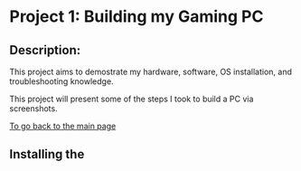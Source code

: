 # Project 1: Building my Gaming PC

## Description:
This project aims to demostrate my hardware, software, OS installation, and troubleshooting knowledge.

This project will present some of the steps I took to build a PC via screenshots.

[To go back to the main page](../index.md)


## Installing the 
